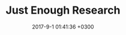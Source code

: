 ---
layout: book-note
title:  "Just Enough Research"
date:   2017-9-1 01:41:36 +0300
categories: book-notes
image: https://images-na.ssl-images-amazon.com/images/I/31c5qh9hliL._SX247_BO1,204,203,200_.jpg
bookCategory: User Research
rating: 3
bookLink: https://www.amazon.com/Just-Enough-Research-Erika-Hall/dp/1937557103
---